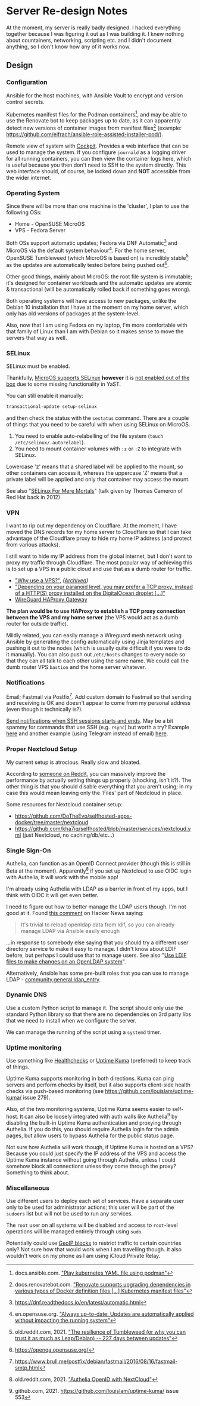 # Server Re-design Notes

At the moment, my server is really badly designed. I hacked everything together because I was figuring it out as I was building it. I knew nothing about countainers, networking, scripting etc. and I didn't document anything, so I don't know how any of it works now.

## Design

### Configuration

Ansible for the host machines, with Ansible Vault to encrypt and version control secrets.

Kubernetes manifest files for the Podman containers[^5], and may be able to use the Renovate bot to keep packages up to date, as it can apparently detect new versions of container images from manifest files[^6] (example: https://github.com/eifrach/ansible-role-assisted-installer-pod/).

Remote view of system with [Cockpit](https://cockpit-project.org/). Provides a web interface that can be used to manage the system. If you configure `journald` as a logging driver for all running containers, you can then view the container logs here, which is useful because you then don't need to SSH to the system directly. This web interface should, of course, be locked down and **NOT** accessible from the wider internet.

### Operating System

Since there will be more than one machine in the 'cluster', I plan to use the following OSs:

- Home - OpenSUSE MicroOS
- VPS - Fedora Server

Both OSs support automatic updates; Fedora via DNF Automatic[^1] and MicroOS via the default system behaviour[^2]. For the home server, OpenSUSE Tumbleweed (which MicroOS is based on) is incredibly stable[^3] as the updates are automatically tested before being pushed out[^4].

Other good things, mainly about MicroOS: the root file system is immutable; it's designed for container workloads and the automatic updates are atomic & transactional (will be automatically rolled back if something goes wrong).

Both operating systems will have access to new packages, unlike the Debian 10 installation that I have at the moment on my home server, which only has old versions of packages at the system-level.

Also, now that I am using Fedora on my laptop, I'm more comfortable with that family of Linux than I am with Debian so it makes sense to move the servers that way as well.

### SELinux

SELinux must be enabled.

Thankfully, [MicroOS supports SELinux](https://en.opensuse.org/Portal:MicroOS/SELinux) **however** it is [not enabled out of the box](https://lists.opensuse.org/archives/list/selinux@lists.opensuse.org/thread/FVL5VUZDONYY7N3TXQVBUBQPRPZD3AGY/) due to some missing functionality in YaST.

You can still enable it manually:

```bash
transactional-update setup-selinux
```

and then check the status with the `sestatus` command. There are a couple of things that you need to be careful with when using SELinux on MicroOS.

1. You need to enable auto-relabelling of the file system (`touch /etc/selinux/.autorelabel`).
2. You need to mount container volumes with `:z` or `:Z` to integrate with SELinux.

Lowercase 'z' means that a shared label will be applied to the mount, so other containers can access it, whereas the uppercase 'Z' means that a private label will be applied and only that container may access the mount.

See also "[SELinux For Mere Mortals](https://www.youtube.com/watch?v=MxjenQ31b70)" (talk given by Thomas Cameron of Red Hat back in 2012)

### VPN

I want to rip out my dependency on Cloudflare. At the moment, I have moved the DNS records for my home server to Cloudflare so that I can take advantage of the Cloudflare proxy to hide my home IP address (and protect from various attacks).

I still want to hide my IP address from the global internet, but I don't want to proxy my traffic through Cloudflare. The most popular way of achieving this is to set up a VPS in a public cloud and use that as a dumb router for traffic.

- ["Why use a VPS?"](https://old.reddit.com/r/selfhosted/comments/i6jo44/why_use_a_vps/g0w9bjl/), _([Archived](https://web.archive.org/web/20220703093236/https://old.reddit.com/r/selfhosted/comments/i6jo44/why_use_a_vps/g0w9bjl/))_
- ["Depending on your paranoid level, you may prefer a TCP proxy, instead of a HTTP(S) proxy installed on the DigitalOcean droplet [...]"](https://old.reddit.com/r/selfhosted/comments/ndugg5/reverse_proxy_noob_wanting_to_learn/gycvkc5/)
- [WireGuard HAProxy Gateway](https://theorangeone.net/posts/wireguard-haproxy-gateway/)

**The plan would be to use HAProxy to establish a TCP proxy connection between the VPS and my home server** (the VPS would act as a dumb router for outside traffic).

Mildly related, you can easily manage a Wireguard mesh network using Ansible by generating the config automatically using Jinja templates and pushing it out to the nodes (which is usually quite difficult if you were to do it manually). You can also push out `/etc/hosts` changes to every node so that they can all talk to each other using the same name. We could call the dumb router VPS `bastion` and the home server whatever.

### Notifications

Email; Fastmail via Postfix[^7]. Add custom domain to Fastmail so that sending and receiving is OK and doesn't appear to come from my personal address (even though it technically is?).

[Send notifications when SSH sessions starts and ends](https://old.reddit.com/r/selfhosted/comments/mihcl2/checklist_for_hardening_a_linux_vps/gt4vvev/). May be a bit spammy for commands that use SSH (e.g. `rsync`) but worth a try? Example [here](https://askubuntu.com/questions/179889/how-do-i-set-up-an-email-alert-when-a-ssh-login-is-successful) and another example (using Telegram instead of email) [here](https://blog.tommyku.com/blog/send-telegram-notification-on-ssh-login/).

### Proper Nextcloud Setup

My current setup is atrocious. Really slow and bloated.

According to [someone on Reddit](https://old.reddit.com/r/selfhosted/comments/mbc2uz/leaving_nextcloud_from_heaven_to_the_depths_of/gry2cpz/), you can massively improve the performance by actually setting things up properly (shocking, isn't it?). The other thing is that you should disable everything that you aren't using; in my case this would mean leaving only the 'Files' part of Nextcloud in place.

Some resources for Nextcloud container setup:

- https://github.com/DoTheEvo/selfhosted-apps-docker/tree/master/nextcloud
- https://github.com/kha7iq/selfhosted/blob/master/services/nextcloud.yml (just Nextcloud, no caching/db/etc...)

### Single Sign-On

Authelia, can function as an OpenID Connect provider (though this is still in Beta at the moment). Apparently[^8] if you set up Nextcloud to use OIDC login with Authelia, it will work with the mobile app!

I'm already using Authelia with LDAP as a barrier in front of my apps, but I think with OIDC it will get even better.

I need to figure out how to better manage the LDAP users though. I'm not good at it. Found [this comment](https://news.ycombinator.com/item?id=32056659) on Hacker News saying:

> It's trivial to reload openldap data from ldif, so you can already manage LDAP via Ansible easily enough

...in response to somebody else saying that you should try a different user directory service to make it easy to manage. I didn't know about LDIF before, but perhaps I could use that to manage users. See also "[Use LDIF files to make changes on an OpenLDAP system](https://www.digitalocean.com/community/tutorials/how-to-use-ldif-files-to-make-changes-to-an-openldap-system)".

Alternatively, Ansible has some pre-built roles that you can use to manage LDAP - [community.general.ldap_entry](https://docs.ansible.com/ansible/latest/collections/community/general/ldap_entry_module.html).

### Dynamic DNS

Use a custom Python script to manage it. The script should only use the standard Python library so that there are no dependencies on 3rd party libs that we need to install when we configure the server.

We can manage the running of the script using a `systemd` timer.

### Uptime monitoring

Use something like [Healthchecks](https://healthchecks.io/) or [Uptime Kuma](https://uptime.kuma.pet/) (preferred) to keep track of things.

Uptime Kuma supports monitoring in both directions. Kuma can ping servers and perform checks by itself, but it also supports client-side health checks via push-based monitoring (see https://github.com/louislam/uptime-kuma/ issue 279).

Also, of the two monitoring systems, Uptime Kuma seems easier to self-host. It can also be loosely integrated with auth walls like Authelia[^9] by disabling the built-in Uptime Kuma authentication and proxying through Authelia. If you do this, you should require Authelia login for the admin pages, but allow users to bypass Authelia for the public status page.

Not sure how Authelia will work though, if Uptime Kuma is hosted on a VPS? Because you could just specify the IP address of the VPS and access the Uptime Kuma instance without going through Authelia, unless I could somehow block all connections unless they come through the proxy? Something to think about.

### Miscellaneous

Use different users to deploy each set of services. Have a separate user only to be used for administrator actions; this user will be part of the `sudoers` list but will not be used to run any services.

The `root` user on all systems will be disabled and access to `root`-level operations will be managed entirely through using `sudo`.

Potentially could use [GeoIP blocks](https://www.ipdeny.com/ipblocks/) to restrict traffic to certain countries only? Not sure how that would work when I am travelling though. It also wouldn't work on my phone as I am using iCloud Private Relay.


[^1]: https://dnf.readthedocs.io/en/latest/automatic.html
[^2]: en.opensuse.org. ["Always up-to-date: Updates are automatically applied without impacting the running system"](https://en.opensuse.org/Portal:MicroOS)
[^3]: old.reddit.com, 2021. ["The resilience of Tumbleweed (or why you can trust it as much as Leap/Debian) -- 227 days between updates"](https://old.reddit.com/r/openSUSE/comments/ok59wy/the_resilience_of_tumbleweed_or_why_you_can_trust/)
[^4]: https://openqa.opensuse.org/
[^5]: docs.ansible.com. ["Play kubernetes YAML file using podman"](https://docs.ansible.com/ansible/latest/collections/containers/podman/podman_play_module.html)
[^6]: docs.renovatebot.com. ["Renovate supports upgrading dependencies in various types of Docker definition files [...] Kubernetes manifest files"](https://docs.renovatebot.com/docker/)
[^7]: https://www.brull.me/postfix/debian/fastmail/2016/08/16/fastmail-smtp.html
[^8]: old.reddit.com, 2021. ["Authelia OpenID with NextCloud"](https://old.reddit.com/r/selfhosted/comments/r4zk43/authelia_openid_with_nextcloud/)
[^9]: github.com, 2021. https://github.com/louislam/uptime-kuma/ issue 553
